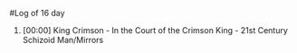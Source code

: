 #Log of 16 day

1. [00:00] King Crimson - In the Court of the Crimson King - 21st Century Schizoid Man/Mirrors
